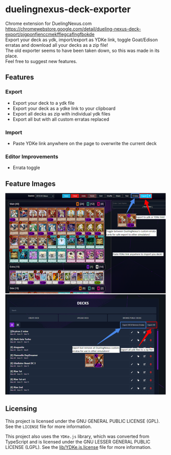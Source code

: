 # duelingnexus-deck-exporter
Chrome extension for DuelingNexus.com <br /> https://chromewebstore.google.com/detail/dueling-nexus-deck-export/pjgponfjenccmekfflegcaflngfbokde<br />
Export your deck as ydk, import/export as YDKe link, toggle Goat/Edison erratas and download all your decks as a zip file!<br />The old exporter seems to have been taken down, so this was made in its place.<br />
Feel free to suggest new features.

## Features

### Export
* Export your deck to a ydk file
* Export your deck as a ydke link to your clipboard
* Export all decks as zip with individual ydk files
* Export all but with all custom erratas replaced

### Import
* Paste YDKe link anywhere on the page to overwrite the current deck

### Editor Improvements
* Errata toggle

## Feature Images
![DeckEditFeatures](images/deck_edit_features.png)
![DeckListFeatures](images/deck_list_features.png)


## Licensing

This project is licensed under the GNU GENERAL PUBLIC LICENSE (GPL). See the `LICENSE` file for more information.

This project also uses the `YDKe.js` library, which was converted from TypeScript and is licensed under the GNU LESSER GENERAL PUBLIC LICENSE (LGPL). See the [lib/YDKe.js.license](cci:7://file:///c:/repo/duelingnexus-deck-exporter/lib/YDKe.js.license:0:0-0:0) file for more information.


